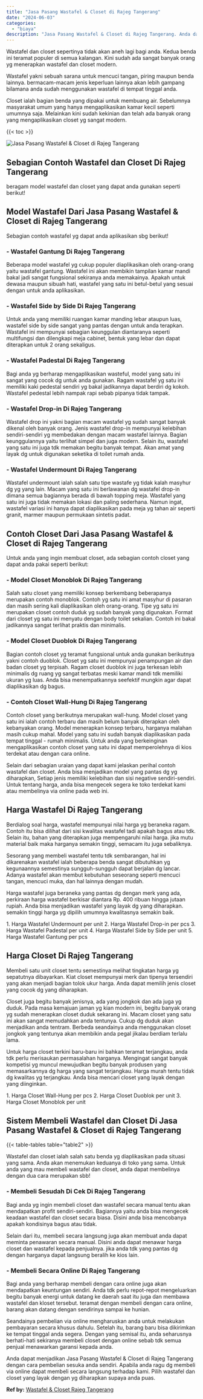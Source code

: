 ```yaml
---
title: "Jasa Pasang Wastafel & Closet di Rajeg Tangerang"
date: "2024-06-03"
categories: 
  - "biaya"
description: "Jasa Pasang Wastafel & Closet di Rajeg Tangerang. Anda dapat menjadikan Jasa Pasang Wastafel & Closet di Rajeg Tangerang dengan cara pembelian sesuka anda se..."
---
```


Wastafel dan closet sepertinya tidak akan aneh lagi bagi anda. Kedua benda ini teramat populer di semua kalangan. Kini sudah ada sangat banyak orang yg menerapkan wastafel dan closet modern.

Wastafel yakni sebuah sarana untuk mencuci tangan, piring maupun benda lainnya. bermacam-macam jenis keperluan lainnya akan lebih gampang bilamana anda sudah menggunakan wastafel di tempat tinggal anda.

Closet ialah bagian benda yang dipakai untuk membuang air. Sebelumnya masyarakat umum yang hanya mengaplikasikan kamar kecil seperti umumnya saja. Melainkan kini sudah kekinian dan telah ada banyak orang yang mengaplikasikan closet yg sangat modern.

{{< toc >}}

![Jasa Pasang Wastafel & Closet di Rajeg Tangerang](/images/wastafel-closet-murah29.png)

## Sebagian Contoh Wastafel dan Closet Di Rajeg Tangerang

beragam model wastafel dan closet yang dapat anda gunakan seperti berikut!

## Model Wastafel Dari Jasa Pasang Wastafel & Closet di Rajeg Tangerang

Sebagian contoh wastafel yg dapat anda aplikasikan sbg berikut!

### \- Wastafel Gantung Di Rajeg Tangerang

Beberapa model wastafel yg cukup populer diaplikasikan oleh orang-orang yaitu wastafel gantung. Wastafel ini akan membikin tampilan kamar mandi bakal jadi sangat fungsional sekiranya anda memakainya. Apakah untuk dewasa maupun sibuah hati, wastafel yang satu ini betul-betul yang sesuai dengan untuk anda aplikasikan.

### \- Wastafel Side by Side Di Rajeg Tangerang

Untuk anda yang memiliki ruangan kamar manding lebar ataupun luas, wastafel side by side sangat yang pantas dengan untuk anda terapkan. Wastafel ini mempunyai sebagian keunggulan diantaranya seperti multifungsi dan dilengkapi meja cabinet, bentuk yang lebar dan dapat diterapkan untuk 2 orang sekaligus.

### \- Wastafel Padestal Di Rajeg Tangerang

Bagi anda yg berharap mengaplikasikan wasteful, model yang satu ini sangat yang cocok dg untuk anda gunakan. Ragam wastafel yg satu ini memiliki kaki pedestal sendiri yg bakal jadikannya dapat berdiri dg kokoh. Wastafel pedestal lebih nampak rapi sebab pipanya tidak tampak.

### \- Wastafel Drop-in Di Rajeg Tangerang

Wastafel drop ini yakni bagian macam wastafel yg sudah sangat banyak dikenal oleh banyak orang. Jenis wastafel drop-in mempunyai kelebihan sendiri-sendiri yg membedakan dengan macam wastafel lainnya. Bagian keunggulannya yaitu terlihat simpel dan juga modern. Selain itu, wastafel yang satu ini juga tdk memakan begitu banyak tempat. Akan amat yang layak dg untuk digunakan seketika di toilet rumah anda.

### \- Wastafel Undermount Di Rajeg Tangerang

Wastafel undermount ialah salah satu tipe wastafe yg tidak kalah masyhur dg yg yang lain. Macam yang satu ini berlawanan dg wastafel drop-in dimana semua bagiannya berada di bawah topping meja. Wastafel yang satu ini juga tidak memakan lokasi dan paling sederhana. Namun ingat, wastafel variasi ini hanya dapat diaplikasikan pada meja yg tahan air seperti granit, marmer maupun permukaan sintetis padat.

## Contoh Closet Dari Jasa Pasang Wastafel & Closet di Rajeg Tangerang

Untuk anda yang ingin membuat closet, ada sebagian contoh closet yang dapat anda pakai seperti berikut:

### \- Model Closet Monoblok Di Rajeg Tangerang

Salah satu closet yang memiliki konsep berkembang beberapanya merupakan contoh monoblok. Contoh yg satu ini amat masyhur di pasaran dan masih sering kali diaplikasikan oleh orang-orang. Tipe yg satu ini merupakan closet contoh duduk yg sudah banyak yang digunakan. Format dari closet yg satu ini menyatu dengan body toilet sekalian. Contoh ini bakal jadikannya sangat terlihat praktis dan minimalis.

### \- Model Closet Duoblok Di Rajeg Tangerang

Bagian contoh closet yg teramat fungsional untuk anda gunakan berikutnya yakni contoh duoblok. Closet yg satu ini mempunyai penampungan air dan badan closet yg terpisah. Ragam closet duoblok ini juga terkesan lebih minimalis dg ruang yg sangat terbatas meski kamar mandi tdk memiliki ukuran yg luas. Anda bisa menempatkannya seefektif mungkin agar dapat diaplikasikan dg bagus.

### \- Contoh Closet Wall-Hung Di Rajeg Tangerang

Contoh closet yang berikutnya merupakan wall-hung. Model closet yang satu ini ialah contoh terbaru dan masih belum banyak diterapkan oleh kebanyakan orang. Model menerapkan konsep terbaru, harganya malahan masih cukup mahal. Model yang satu ini sudah banyak diaplikasikan pada tempat tinggal - rumah minimalis. Untuk anda yang berkeinginan mengaplikasikan contoh closet yang satu ini dapat memperolehnya di kios terdekat atau dengan cara online.

Selain dari sebagian uraian yang dapat kami jelaskan perihal contoh wastafel dan closet. Anda bisa menjadikan model yang pantas dg yg diharapkan, Setiap jenis memiliki kelebihan dan sisi negative sendiri-sendiri. Untuk tentang harga, anda bisa mengecek segera ke toko terdekat kami atau membelinya via online pada web ini.

## Harga Wastafel Di Rajeg Tangerang

Berdialog soal harga, wastafel mempunyai nilai harga yg beraneka ragam. Contoh itu bisa dilihat dari sisi kwalitas wastafel tadi apakah bagus atau tdk. Selain itu, bahan yang diterapkan juga mempengaruhi nilai harga. jika mutu material baik maka harganya semakin tinggi, semacam itu juga sebaliknya.

Sesorang yang membeli wastafel tentu tdk sembarangan, hal ini dikarenakan wastafel ialah beberapa benda sangat dibutuhkan yg kegunaannya semestinya sungguh-sungguh dapat berjalan dg lancar. Adanya wastafel akan membut kebutuhan seseorang seperti mencuci tangan, mencuci muka, dan hal lainnya dengan mudah.

Harga wastafel juga beraneka yang pantas dg dengan merk yang ada, perkiraan harga wastafel berkisar diantara Rp. 400 ribuan hingga jutaan rupiah. Anda bisa menjadikan wastafel yang layak dg yang diharapkan. semakin tinggi harga yg dipilih umumnya kwalitasnya semakin baik.

1\. Harga Wastafel Undermount per unit 2. Harga Wastafel Drop-in per pcs 3. Harga Wastafel Padestal per unit 4. Harga Wastafel Side by Side per unit 5. Harga Wastafel Gantung per pcs

## Harga Closet Di Rajeg Tangerang

Membeli satu unit closet tentu semestinya melihat tingkatan harga yg sepatutnya dibayarkan. Kiat closet mempunyai merk dan tipenya tersendiri yang akan menjadi bagian tolok ukur harga. Anda dapat memilih jenis closet yang cocok dg yang diharapkan.

Closet juga begitu banyak jenisnya, ada yang jongkok dan ada juga yg duduk. Pada masa kemajuan jaman yg kian modern ini, begitu banyak orang yg sudah menerapkan closet duduk sekarang ini. Macam closet yang satu ini akan sangat memudahkan anda tentunya. Cukup dg duduk akan menjadikan anda tentram. Berbeda seandainya anda menggunakan closet jongkok yang tentunya akan membikin anda pegal jikalau berdiam terlalu lama.

Untuk harga closet terkini baru-baru ini bahkan teramat terjangkau, anda tdk perlu merisaukan permasalahan harganya. Mengingat sangat banyak kompetisi yg muncul mewujudkan begitu banyak produsen yang memasarkannya dg harga yang sangat terjangkau. Harga murah tentu tidak dg kwalitas yg terjangkau. Anda bisa mencari closet yang layak dengan yang diinginkan.

1\. Harga Closet Wall-Hung per pcs 2. Harga Closet Duoblok per unit 3. Harga Closet Monoblok per unit

## Sistem Membeli Wastafel dan Closet Di Jasa Pasang Wastafel & Closet di Rajeg Tangerang

{{< table-tables table="table2" >}}

Wastafel dan closet ialah salah satu benda yg diaplikasikan pada situasi yang sama. Anda akan menemukan keduanya di toko yang sama. Untuk anda yang mau membeli wastafel dan closet, anda dapat membelinya dengan dua cara merupakan sbb!

### \- Membeli Sesudah Di Cek Di Rajeg Tangerang

Bagi anda yg ingin membeli closet dan wastafel secara manual tentu akan mendapatkan profit sendiri-sendiri. Bagiannya yaitu anda bisa mengecek keadaan wastafel dan closet secara biasa. Disini anda bisa mencobanya apakah kondisinya bagus atau tidak.

Selain dari itu, membeli secara langsung juga akan membuat anda dapat meminta penawaran secara manual. Disini anda dapat menawar harga closet dan wastafel kepada penjualnya. jika anda tdk yang pantas dg dengan harganya dapat langsung beralih ke kios lain.

### \- Membeli Secara Online Di Rajeg Tangerang

Bagi anda yang berharap membeli dengan cara online juga akan mendapatkan keuntungan sendiri. Anda tdk perlu repot-repot mengeluarkan begitu banyak energi untuk datang ke daerah saat itu juga dan membawa wastafel dan kloset tersebut. teramat dengan membeli dengan cara online, barang akan datang dengan sendirinya sampai ke hunian.

Seandainya pembelian via online mengharuskan anda untuk melakukan pembayaran secara khusus dahulu. Setelah itu, barang baru bisa dikirimkan ke tempat tinggal anda segera. Dengan yang semisal itu, anda seharusnya berhati-hati sekiranya membeli closet dengan online sebab tdk semua penjual menawarkan garansi kepada anda.

Anda dapat menjadikan Jasa Pasang Wastafel & Closet di Rajeg Tangerang dengan cara pembelian sesuka anda sendiri. Apabila anda ragu dg membeli via online dapat membeli secara langsung terhadap kami. Pilih wastafel dan closet yang layak dengan yg diharapkan supaya anda puas.

**Ref by:** [Wastafel & Closet Rajeg Tangerang](https://id.wikipedia.org/wiki/Wastafel)
